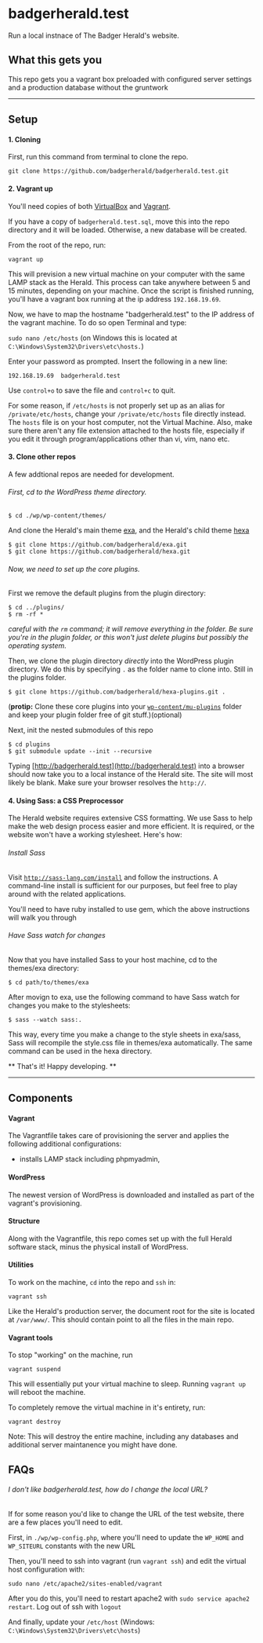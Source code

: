 # badgerherald.test

Run a local instnace of The Badger Herald's website.

## What this gets you

This repo gets you a vagrant box preloaded with configured server settings and a production database without the gruntwork 

* * *

## Setup

#### 1. Cloning

First, run this command from terminal to clone the repo.

    git clone https://github.com/badgerherald/badgerherald.test.git

#### 2. Vagrant up

You'll need copies of both [VirtualBox](https://www.virtualbox.org/wiki/Downloads) and [Vagrant](https://www.vagrantup.com/downloads.html).

If you have a copy of `badgerherald.test.sql`, move this into the repo directory and it will be loaded. Otherwise, a new database will be created.

From the root of the repo, run:

    vagrant up

This will prevision a new virtual machine on your computer with the same LAMP stack as the Herald. This process can take anywhere between 5 and 15 minutes, depending on your machine. Once the script is finished running, you'll have a vagrant box running at the ip address `192.168.19.69`. 

Now, we have to map the hostname "badgerherald.test" to the IP address of the vagrant machine. To do so open Terminal and type:

`sudo nano /etc/hosts` (on Windows this is located at `C:\Windows\System32\Drivers\etc\hosts.`)

Enter your password as prompted. Insert the following in a new line:

`192.168.19.69	badgerherald.test` 

Use `control+o` to save the file and `control+c` to quit. 

For some reason, if `/etc/hosts` is not properly set up as an alias for `/private/etc/hosts`, change your `/private/etc/hosts` file directly instead. The `hosts` file is on your host computer, not the Virtual Machine. Also, make sure there aren't any file extension attached to the hosts file, especially if you edit it through program/applications other than vi, vim, nano etc. 

#### 3. Clone other repos

A few addtional repos are needed for development.

###### First, cd to the WordPress theme directory.

    $ cd ./wp/wp-content/themes/

And clone the Herald's main theme [exa](http://github.com/badgerherald/exa), and the Herald's child theme [hexa](https:)

    $ git clone https://github.com/badgerherald/exa.git
    $ git clone https://github.com/badgerherald/hexa.git

###### Now, we need to set up the core plugins.

First we remove the default plugins from the plugin directory:

    $ cd ../plugins/
    $ rm -rf * 

_careful with the `rm` command; it will remove everything in the folder. Be sure you're in the plugin folder, or this won't just delete plugins but possibly the operating system._

Then, we clone the plugin directory *directly* into the WordPress plugin directory. We do this by specifying `.` as the folder name to clone into. Still in the plugins folder.
    
    $ git clone https://github.com/badgerherald/hexa-plugins.git .

(__protip:__ Clone these core plugins into your [`wp-content/mu-plugins`](https://codex.wordpress.org/Must_Use_Plugins) folder and keep your plugin folder free of git stuff.)(optional)

Next, init the nested submodules of this repo

    $ cd plugins
    $ git submodule update --init --recursive 
    
Typing [http://badgerherald.test](http://badgerherald.test) into a browser should now take you to a local instance of the Herald site. The site will most likely be blank.  Make sure your browser resolves the `http://`.

#### 4. Using Sass: a CSS Preprocessor

The Herald website requires extensive CSS formatting. We use Sass to help make the web design process easier and more efficient. It is required, or the website won't have a working stylesheet. Here's how:

###### Install Sass

Visit [`http://sass-lang.com/install`](http://sass-lang.com/install) and follow the instructions. A command-line install is sufficient for our purposes, but feel free to play around with the related applications.

You'll need to have ruby installed to use gem, which the above instructions will walk you through

###### Have Sass watch for changes

Now that you have installed Sass to your host machine, cd to the themes/exa directory:

	$ cd path/to/themes/exa

After movign to exa, use the following command to have Sass watch for changes you make to the stylesheets:

	$ sass --watch sass:.

This way, every time you make a change to the style sheets in exa/sass, Sass will recompile the style.css file in themes/exa automatically. The same command can be used in the hexa directory.


** That's it! Happy developing. **

* * *

## Components

#### Vagrant

The Vagrantfile takes care of provisioning the server and applies the following additional configurations:

- installs LAMP stack including phpmyadmin, 

#### WordPress

The newest version of WordPress is downloaded and installed as part of the vagrant's provisioning.

#### Structure

Along with the Vagrantfile, this repo comes set up with the full Herald software stack, minus the physical install of WordPress.

#### Utilities

To work on the machine, `cd` into the repo and `ssh` in:

    vagrant ssh

Like the Herald's production server, the document root for the site is located at `/var/www/`. This should contain point to all the files in the main repo.

#### Vagrant tools 

To stop "working" on the machine, run

    vagrant suspend

This will essentially put your virtual machine to sleep. Running `vagrant up` will reboot the machine.

To completely remove the virtual machine in it's entirety, run:

    vagrant destroy

Note: This will destroy the entire machine, including any databases and additional server maintanence you might have done.

## FAQs

###### I don't like badgerherald.test, how do I change the local URL?

If for some reason you'd like to change the URL of the test website, there are a few places you'll need to edit.

First, in `./wp/wp-config.php`, where you'll need to update the `WP_HOME` and `WP_SITEURL` constants with the new URL

Then, you'll need to ssh into vagrant (run `vagrant ssh`) and edit the virtual host configuration with:
    
    sudo nano /etc/apache2/sites-enabled/vagrant

After you do this, you'll need to restart apache2 with `sudo service apache2 restart`. Log out of ssh with `logout`

And finally, update your `/etc/host` (Windows: `C:\Windows\System32\Drivers\etc\hosts`)


